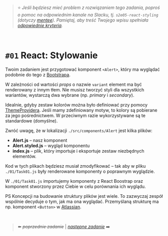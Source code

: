 > :star: *Jeśli będziesz mieć problem z rozwiązaniem tego zadania, poproś o pomoc na odpowiednim kanale na Slacku, tj. `s2e05-react-styling` (dotyczy [mentee](https://devmentor.pl/mentoring-javascript/)). Pamiętaj, aby treść Twojego wpisu spełniała [odpowiednie kryteria](https://devmentor.pl/jak-prosic-o-pomoc/).*

&nbsp;

# `#01` React: Stylowanie


Twoim zadaniem jest przygotować komponent `<Alert>`, który ma wyglądać podobnie do tego z [Bootstrapa](https://react-bootstrap.github.io/docs/components/alerts).

W zależności od wartości *props* o nazwie `variant` element ma być renderowany z innym tłem. Nie musisz tworzyć styli dla wszystkich wariantów, wystarczą dwa wybrane (np. _primary_ i _secondary_).

Idealnie, gdyby zestaw kolorów można było definiować przy pomocy [ThemeProvidera](https://styled-components.com/docs/advanced#theming). Jeśli mamy zdefiniowany motyw, to kolory są pobierane za jego pośrednictwem. W przeciwnym razie wykorzystywane są te standardowe (domyślne).

Zwróć uwagę, że w lokalizacji `./src/components/Alert` jest kilka plików:
* **Alert.js** – nasz komponent
* **Alert.styled.js** – wygląd komponentu
* **index.js** – plik, który importuje i eksportuje zestaw niezbędnych elementów.

Kod w tych plikach będziesz musiał zmodyfikować – tak aby w pliku `./01/Task01.js` były renderowane komponenty o poprawnym wyglądzie.

W `./01/Task01.js` importujemy komponenty z React Boostrap oraz komponent stworzony przez Ciebie w celu porównania ich wyglądu.

PS Koncepcji na budowanie struktury plików jest wiele. To zazwyczaj zespół wspólnie decyduje o tym, jak ma ona wyglądać. Przemyślaną strukturę ma np. komponent `<Button>` w [Atlassian](https://bitbucket.org/atlassian/atlaskit-mk-2/src/989a29f0e5b9341042be354686c9ac0f9d77215e/packages/core/button/src/?at=master).


&nbsp;


> :arrow_left: ~~*poprzednie zadanie*~~ | [*następne zadanie*](./../02) :arrow_right:
